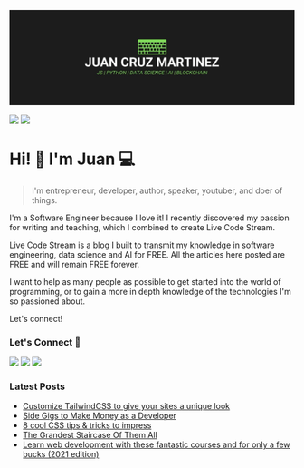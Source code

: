 !["Juan Cruz Martinez: Founder & Author of Live Code Stream"](https://raw.githubusercontent.com/bajcmartinez/bajcmartinez/master/images/banner.jpg)

[![](https://komarev.com/ghpvc/?username=bajcmartinez&color=blue&label=Profile%20Views)](https://github.com/bajcmartinez)
[![](https://img.shields.io/github/followers/bajcmartinez?label=GitHub%20Followers)](https://github.com/bajcmartinez)

# Hi! 👋 I'm Juan 💻

> I'm entrepreneur, developer, author, speaker, youtuber, and doer of things.

I'm a Software Engineer because I love it! I recently discovered my passion for writing and teaching, which I combined to create Live Code Stream.

Live Code Stream is a blog I built to transmit my knowledge in software engineering, data science and AI for FREE. All the articles here posted are FREE and will remain FREE forever.

I want to help as many people as possible to get started into the world of programming, or to gain a more in depth knowledge of the technologies I'm so passioned about.

Let's connect!

### Let's Connect 🔗

[![](https://img.shields.io/badge/linkedin-%230077B5.svg?&style=for-the-badge&logo=linkedin&logoColor=white0e76a8)](https://www.linkedin.com/in/bajcmartinez/)
[![](https://img.shields.io/badge/twitter-%230077B5.svg?&style=for-the-badge&logo=twitter&logoColor=white&color=00acee)](https://twitter.com/bajcmartinez)
[![](https://img.shields.io/badge/newsletter-%230077B5.svg?&style=for-the-badge&logo=instagram&logoColor=white&color=8a3ab9)](https://livecodestream.dev/subscribe/)

### Latest Posts
<!-- BLOG-POST-LIST:START -->
- [Customize TailwindCSS to give your sites a unique look](https://livecodestream.dev/post/customize-tailwindcss-to-give-your-sites-a-unique-look/)
- [Side Gigs to Make Money as a Developer](https://livecodestream.dev/post/side-gigs-to-make-money-as-a-developer/)
- [8 cool CSS tips & tricks to impress](https://livecodestream.dev/post/8-cool-css-tips-tricks-to-impress/)
- [The Grandest Staircase Of Them All](https://livecodestream.dev/challenge/the-grandest-staircase-of-them-all/)
- [Learn web development with these fantastic courses and for only a few bucks (2021 edition)](https://livecodestream.dev/post/best-webdev-udemy-courses/)
<!-- BLOG-POST-LIST:END -->
